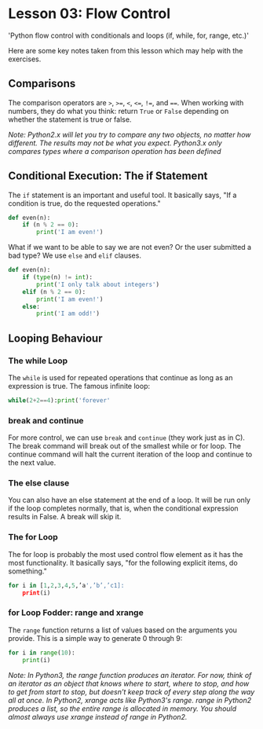 # Lesson 03: Flow Control
  
'Python flow control with conditionals and loops (if, while, for, range, etc.)'
  
Here are some key notes taken from this lesson which may help with the exercises.

## Comparisons
The comparison operators are `>`, `>=`, `<`, `<=`, `!=`, and `==`. When working with numbers, they do what you think: return `True` or `False` depending on whether the statement is true or false.  
  
*Note: Python2.x will let you try to compare any two objects, no matter how different. The results may not be what you expect. Python3.x only compares types where a comparison operation has been defined*
  
## Conditional Execution: The if Statement
The `if` statement is an important and useful tool. It basically says, "If a condition is true, do the requested operations."
```python
def even(n): 
	if (n % 2 == 0): 
		print('I am even!')
```
What if we want to be able to say we are not even? Or the user submitted a bad type? We use `else` and `elif` clauses.
```python
def even(n):
	if (type(n) != int):
		print('I only talk about integers')
	elif (n % 2 == 0):
		print('I am even!')
	else:
		print('I am odd!')
```

## Looping Behaviour
### The while Loop
The `while` is used for repeated operations that continue as long as an expression is true. The famous infinite loop:  
```python
while(2+2==4):print('forever'
```

### break and continue
For more control, we can use `break` and `continue` (they work just as in C). The break command will break out of the smallest while or for loop. The continue command will halt the current iteration of the loop and continue to the next value.

### The else clause
You can also have an else statement at the end of a loop. It will be run only if the loop completes normally, that is, when the conditional expression results in False. A break will skip it.

### The for Loop
The for loop is probably the most used control flow element as it has the most functionality. It basically says, "for the following explicit items, do something."
```python
for i in [1,2,3,4,5,’a',’b’,’c1]: 
	print(i)
```

### for Loop Fodder: range and xrange
The `range` function returns a list of values based on the arguments you provide. This is a simple way to generate 0 through 9:
```python
for i in range(10):
	print(i)
```

*Note: In Python3, the range function produces an iterator. For now, think of an iterator as an object that knows where to start, where to stop, and how to get from start to stop, but doesn’t keep track of every step along the way all at once. In Python2, xrange acts like Python3's range. range in Python2 produces a list, so the entire range is allocated in memory. You should almost always use xrange instead of range in Python2.*


